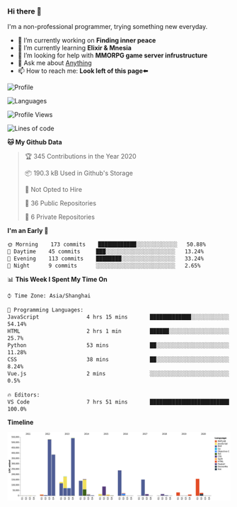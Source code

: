 ### Hi there 👋

I'm a non-professional programmer, trying something new everyday.

<!--
**dyzdyz010/dyzdyz010** is a ✨ _special_ ✨ repository because its `README.md` (this file) appears on your GitHub profile.
-->

- 🔭 I’m currently working on **Finding inner peace**
- 🌱 I’m currently learning **Elixir & Mnesia**
- 🤔 I’m looking for help with **MMORPG game server infrustructure**
- 💬 Ask me about [Anything](https://github.com/dyzdyz010/dyzdyz010/issues)
- 📫 How to reach me: **Look left of this page⬅️**

<!-- - 👯 I’m looking to collaborate on
- 😄 Pronouns: ...
- ⚡ Fun fact: ...
 -->
 
![Profile](https://github-readme-stats.vercel.app/api?username=dyzdyz010&count_private=true&show_icons=true&theme=dracula&include_all_commits=true)

![Languages](https://github-readme-stats.vercel.app/api/top-langs/?username=dyzdyz010&theme=dracula&hide=html,jupyter+notebook&count_private=true&show_icons=true)

<!--START_SECTION:waka-->
![Profile Views](http://img.shields.io/badge/Profile%20Views-0-blue)

![Lines of code](https://img.shields.io/badge/From%20Hello%20World%20I%27ve%20Written-286784%20lines%20of%20code-blue)

**🐱 My Github Data** 

> 🏆 345 Contributions in the Year 2020
 > 
> 📦 190.3 kB Used in Github's Storage 
 > 
> 🚫 Not Opted to Hire
 > 
> 📜 36 Public Repositories
 > 
> 🔑 6 Private Repositories 

**I'm an Early 🐤** 

```text
🌞 Morning    173 commits    ████████████░░░░░░░░░░░░░   50.88% 
🌆 Daytime    45 commits     ███░░░░░░░░░░░░░░░░░░░░░░   13.24% 
🌃 Evening    113 commits    ████████░░░░░░░░░░░░░░░░░   33.24% 
🌙 Night      9 commits      ░░░░░░░░░░░░░░░░░░░░░░░░░   2.65%

```


📊 **This Week I Spent My Time On** 

```text
⌚︎ Time Zone: Asia/Shanghai

💬 Programming Languages: 
JavaScript               4 hrs 15 mins       █████████████░░░░░░░░░░░░   54.14% 
HTML                     2 hrs 1 min         ██████░░░░░░░░░░░░░░░░░░░   25.7% 
Python                   53 mins             ██░░░░░░░░░░░░░░░░░░░░░░░   11.28% 
CSS                      38 mins             ██░░░░░░░░░░░░░░░░░░░░░░░   8.24% 
Vue.js                   2 mins              ░░░░░░░░░░░░░░░░░░░░░░░░░   0.5%

🔥 Editors: 
VS Code                  7 hrs 51 mins       █████████████████████████   100.0%

```

**Timeline**

![Chart not found](https://github.com/dyzdyz010/dyzdyz010/blob/master/charts/bar_graph.png) 


<!--END_SECTION:waka-->
